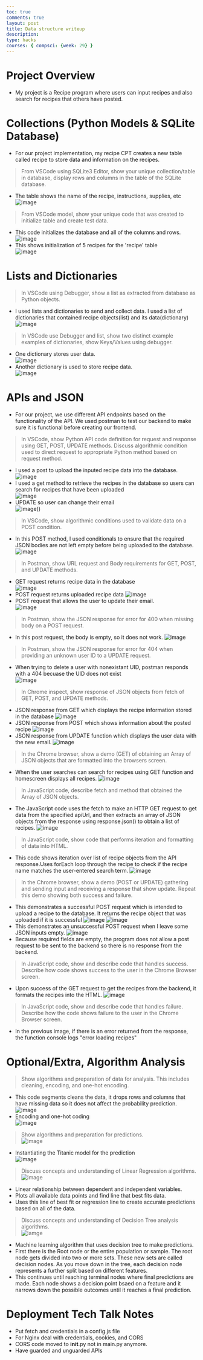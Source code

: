 ```yaml
---
toc: true
comments: true
layout: post
title: Data structure writeup
description: 
type: hacks
courses: { compsci: {week: 29} }
---
```

# Project Overview
- My project is a Recipe program where users can input recipes and also search for recipes that others have posted.
# Collections (Python Models & SQLite Database)
- For our project implementation, my recipe CPT creates a new table called recipe to store data and information on the recipes. 
> From VSCode using SQLite3 Editor, show your unique collection/table in database, display rows and columns in the table of the SQLite database.
- The table shows the name of the recipe, instructions, supplies, etc  
![image](https://files.catbox.moe/0iadd1.png)
> From VSCode model, show your unique code that was created to initialize table and create test data.
- This code initializes the database and all of the columns and rows.  
![image](https://files.catbox.moe/y34bpc.png)
- This shows initialization of 5 recipes for the 'recipe' table  
![image](https://files.catbox.moe/hg999t.png)
# Lists and Dictionaries
>In VSCode using Debugger, show a list as extracted from database as Python objects.
- I used lists and dictionaries to send and collect data. I used a list of dictionaries that contained recipe objects(list) and its data(dictionary)
![image](https://files.catbox.moe/slpys8.png)
>In VSCode use Debugger and list, show two distinct example examples of dictionaries, show Keys/Values using debugger.
- One dictionary stores user data.  
![image](https://files.catbox.moe/8o5pki.png)
- Another dictionary is used to store recipe data.  
![image](https://files.catbox.moe/p3xlep.png)

# APIs and JSON
- For our project, we use different API endpoints based on the functionality of the API. We used postman to test our backend to make sure it is functional before creating our frontend.
> In VSCode, show Python API code definition for request and response using GET, POST, UPDATE methods. Discuss algorithmic condition used to direct request to appropriate Python method based on request method.
- I used a post to upload the inputed recipe data into the database.  
![image](https://files.catbox.moe/no4hor.png)
- I used a get method to retrieve the recipes in the database so users can search for recipes that have been uploaded    
![image](https://files.catbox.moe/rwlk6m.png)
- UPDATE so user can change their email  
![image()](https://files.catbox.moe/ncsd9x.png)
>In VSCode, show algorithmic conditions used to validate data on a POST condition.  
- In this POST method, I used conditionals to ensure that the required JSON bodies are not left empty before being uploaded to the database.  
![image](https://files.catbox.moe/eht1y2.png)  
> In Postman, show URL request and Body requirements for GET, POST, and UPDATE methods.  
- GET request returns recipe data in the database  
![image](https://files.catbox.moe/h8nq3i.png)
- POST request returns uploaded recipe data
![image](https://files.catbox.moe/key0p9.png)
- POST request that allows the user to update their email.  
![image](https://files.catbox.moe/eoihjv.png)
> In Postman, show the JSON response for error for 400 when missing body on a POST request.  
- In this post request, the body is empty, so it does not work.
![image](https://files.catbox.moe/uk09z0.png)
> In Postman, show the JSON response for error for 404 when providing an unknown user ID to a UPDATE request.
- When trying to delete a user with nonexistant UID, postman responds with a 404 becuase the UID does not exist  
![image](https://files.catbox.moe/rbnjsr.png)
> In Chrome inspect, show response of JSON objects from fetch of GET, POST, and UPDATE methods.
- JSON response from GET which displays the recipe information stored in the database
![image](https://files.catbox.moe/bzshvn.png)
- JSON response from POST which shows information about the posted recipe
![image](https://files.catbox.moe/c2fy76.png)
- JSON response from UPDATE function which displays the user data with the new email.
![image](https://files.catbox.moe/x59uze.png)
>In the Chrome browser, show a demo (GET) of obtaining an Array of JSON objects that are formatted into the browsers screen.
- When the user searches can search for recipes using GET function and homescreen displays all recipes.
![image](https://files.catbox.moe/njfd8n.png)
> In JavaScript code, describe fetch and method that obtained the Array of JSON objects.
- The JavaScript code uses the fetch to make an HTTP GET request to get data from the specified apiUrl, and then extracts an array of JSON objects from the response using response.json() to obtain a list of recipes.
![image](https://files.catbox.moe/5o0x5y.png)
> In JavaScript code, show code that performs iteration and formatting of data into HTML.
- This code shows iteration over list of recipe objects from the API response.Uses forEach loop through the recipe to check if the recipe name matches the user-entered search term.
![image](https://files.catbox.moe/p6bs95.png)
>In the Chrome browser, show a demo (POST or UPDATE) gathering and sending input and receiving a response that show update. Repeat this demo showing both success and failure.
- This demonstrates a successful POST request which is intended to upload a recipe to the database. It returns the recipe object that was uploaded if it is successful
![image](https://files.catbox.moe/fdejwy.png)
![image](https://files.catbox.moe/6wlk5f.png)
- This demonstrates an unsuccessful POST request when I leave some JSON inputs empty.
![image](https://files.catbox.moe/294hol.png)
- Because required fields are empty, the program does not allow a post request to be sent to the backend so there is no response from the backend.
> In JavaScript code, show and describe code that handles success. Describe how code shows success to the user in the Chrome Browser screen.
- Upon success of the GET request to get the recipes from the backend, it formats the recipes into the HTML.
![image](https://files.catbox.moe/tygk9o.png)
>In JavaScript code, show and describe code that handles failure. Describe how the code shows failure to the user in the Chrome Browser screen.
- In the previous image, if there is an error returned from the response, the function console logs "error loading recipes"
# Optional/Extra, Algorithm Analysis
> Show algorithms and preparation of data for analysis. This includes cleaning, encoding, and one-hot encoding.
- This code segments cleans the data, it drops rows and columns that have missing data so it does not affect the probability prediction.
![image](https://files.catbox.moe/umwae2.png)
- Encoding and one-hot coding  
![image](https://files.catbox.moe/24ehim.png)
> Show algorithms and preparation for predictions.  
![image](https://files.catbox.moe/0iv1g6.png)
- Instantiating the Titanic model for the prediction    
![image](https://files.catbox.moe/65thw7.png)
> Discuss concepts and understanding of Linear Regression algorithms.
![image](https://files.catbox.moe/zea2r8.png)
- Linear relationship between dependent and independent variables. 
- Plots all available data points and find line that best fits data.
- Uses this line of best fit or regression line to create accurate predictions based on all of the data.
> Discuss concepts and understanding of Decision Tree analysis algorithms.  
![iamge](https://files.catbox.moe/sreh7g.png)
- Machine learning algorithm that uses decision tree to make predictions. 
- First there is the Root node or the entire population or sample. The root node gets divided into two or more sets. These new sets are called decision nodes. As you move down in the tree, each decision node represents a further split based on different features. 
- This continues until reaching terminal nodes where final predictions are made. Each node shows a decision point bsaed on a feature and it narrows down the possible outcomes until it reaches a final prediction.
# Deployment Tech Talk Notes
- Put fetch and credentials in a config.js file
- For Nginx deal with credentials, cookies, and CORS
- CORS code moved to __init__.py not in main.py anymore. 
- Have guarded and unguarded APIs